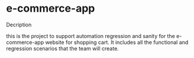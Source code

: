 # e-commerce-app
Decription

this is the project to support automation regression and sanity for the e-commerce-app website for shopping cart. It includes all the functional and regression scenarios that the team will create. 
